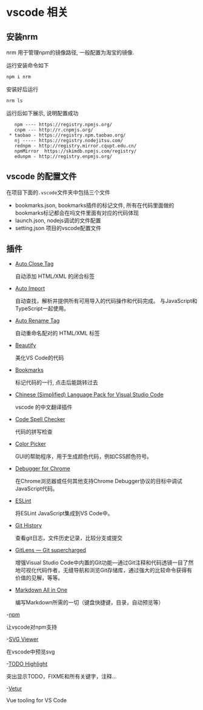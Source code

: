 # vscode 相关

## 安装nrm
nrm 用于管理npm的镜像路径, 一般配置为淘宝的镜像.

运行安装命令如下
```bash
npm i nrm
```
安装好后运行
```bash
nrm ls 
```
运行后如下展示, 说明配置成功
```
   npm ---- https://registry.npmjs.org/
   cnpm --- http://r.cnpmjs.org/
 * taobao - https://registry.npm.taobao.org/
   nj ----- https://registry.nodejitsu.com/
   rednpm - http://registry.mirror.cqupt.edu.cn/
   npmMirror  https://skimdb.npmjs.com/registry/
   edunpm - http://registry.enpmjs.org/
```

## vscode 的配置文件
在项目下面的`.vscode`文件夹中包括三个文件
- bookmarks.json, bookmarks插件的标记文件, 所有在代码里面做的bookmarks标记都会在吗文件里面有对应的代码体现
- launch.json, nodejs调试的文件配置
- setting.json 项目的vscode配置文件

## 插件
- [Auto Close Tag](https://marketplace.visualstudio.com/items?itemName=formulahendry.auto-close-tag)
  
  自动添加 HTML/XML 的闭合标签

- [Auto Import](https://marketplace.visualstudio.com/items?itemName=NuclleaR.vscode-extension-auto-import)

  自动查找，解析并提供所有可用导入的代码操作和代码完成。 与JavaScript和TypeScript一起使用。

- [Auto Rename Tag](https://marketplace.visualstudio.com/items?itemName=formulahendry.auto-rename-tag)

   自动重命名配对的 HTML/XML 标签

- [Beautify](https://marketplace.visualstudio.com/items?itemName=HookyQR.beautify)
   
   美化VS Code的代码

- [Bookmarks](https://marketplace.visualstudio.com/items?itemName=alefragnani.Bookmarks)
  
  标记代码的一行, 点击后能跳转过去

- [Chinese (Simplified) Language Pack for Visual Studio Code](https://marketplace.visualstudio.com/items?itemName=MS-CEINTL.vscode-language-pack-zh-hans)
  
  vscode 的中文翻译插件

- [Code Spell Checker](https://marketplace.visualstudio.com/items?itemName=streetsidesoftware.code-spell-checker)
  
  代码的拼写检查

- [Color Picker](https://marketplace.visualstudio.com/items?itemName=anseki.vscode-color)

  GUI的帮助程序，用于生成颜色代码，例如CSS颜色符号。

- [Debugger for Chrome](https://marketplace.visualstudio.com/items?itemName=msjsdiag.debugger-for-chrome)

  在Chrome浏览器或任何其他支持Chrome Debugger协议的目标中调试JavaScript代码。

- [ESLint](https://marketplace.visualstudio.com/items?itemName=dbaeumer.vscode-eslint)
  
   将ESLint JavaScript集成到VS Code中。

- [Git History](https://marketplace.visualstudio.com/items?itemName=donjayamanne.githistory)
  
  查看git日志，文件历史记录，比较分支或提交

- [GitLens — Git supercharged](https://marketplace.visualstudio.com/items?itemName=eamodio.gitlens)
  
  增强Visual Studio Code中内置的Git功能—通过Git注释和代码透镜一目了然地可视化代码作者，无缝导航和浏览Git存储库，通过强大的比较命令获得有价值的见解，等等。

- [Markdown All in One](https://marketplace.visualstudio.com/items?itemName=yzhang.markdown-all-in-one)

  编写Markdown所需的一切（键盘快捷键，目录，自动预览等）

-[npm](https://marketplace.visualstudio.com/items?itemName=eg2.vscode-npm-script)

  让vscode对npm支持

-[SVG Viewer](https://marketplace.visualstudio.com/items?itemName=cssho.vscode-svgviewer)

  在vscode中预览svg

-[TODO Highlight](https://marketplace.visualstudio.com/items?itemName=wayou.vscode-todo-highlight)

  突出显示TODO，FIXME和所有关键字，注释...

-[Vetur](https://marketplace.visualstudio.com/items?itemName=octref.vetur)

  Vue tooling for VS Code

